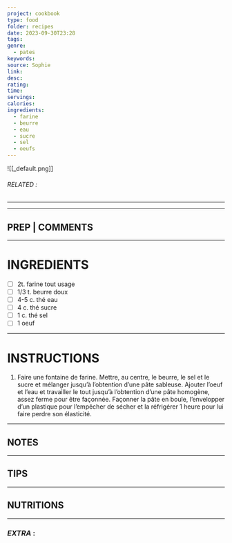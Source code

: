 ```yaml
---
project: cookbook
type: food
folder: recipes
date: 2023-09-30T23:28
tags: 
genre:
  - pates
keywords: 
source: Sophie
link: 
desc: 
rating: 
time: 
servings: 
calories: 
ingredients:
  - farine
  - beurre
  - eau
  - sucre
  - sel
  - oeufs
---
```


![[_default.png]]
###### *RELATED* : 
---


---
## PREP | COMMENTS



---
# INGREDIENTS

- [ ] 2t. farine tout usage
- [ ] 1/3 t. beurre doux
- [ ] 4-5 c. thé eau
- [ ] 4 c. thé sucre
- [ ] 1 c. thé sel
- [ ] 1 oeuf

---
# INSTRUCTIONS

1. Faire une fontaine de farine. Mettre, au centre, le beurre, le sel et le sucre et mélanger jusqu’à l’obtention d’une pâte sableuse. Ajouter l’oeuf et l’eau et travailler le tout jusqu’à l’obtention d’une pâte homogène, assez ferme pour être façonnée. Façonner la pâte en boule, l’envelopper d’un plastique pour l’empêcher de sécher et la réfrigérer 1 heure pour lui faire perdre son élasticité.

---
## NOTES



---
## TIPS



---
## NUTRITIONS



---
### *EXTRA* :




